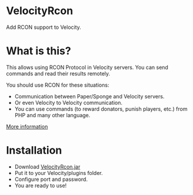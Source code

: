 # VelocityRcon
Add RCON support to Velocity.

# What is this?
This allows using RCON Protocol in Velocity servers. You can send commands and read their results remotely.

You should use RCON for these situations: 
- Communication between Paper/Sponge and Velocity servers.
- Or even Velocity to Velocity communication.
- You can use commands (to reward donators, punish players, etc.) from PHP and many other language.

[More information](https://wiki.vg/RCON)

# Installation
- Download [VelocityRcon.jar](https://github.com/UnioDex/VelocityRcon/releases/download/v1.0/VelocityRcon.jar)
- Put it to your Velocity/plugins folder.
- Configure port and password.
- You are ready to use!
